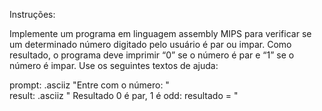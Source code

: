 Instruções:

Implemente um programa em linguagem assembly MIPS para verificar se um determinado número digitado pelo usuário é par ou impar. Como resultado, o programa deve imprimir “0” se o número é par e “1” se o número é impar. Use os seguintes textos de ajuda:  
  
prompt: .asciiz "Entre com o número: "  
result: .asciiz " Resultado 0 é par, 1 é odd: resultado = "
